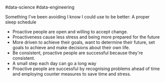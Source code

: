 #data-science #data-engineering 

Something I've been avoiding I know I could use to be better: A proper sleep schedule

- Proactive people are open and willing to accept change. 
- Proactiveness cause less stress and being more prepared for the future
- More driven to achieve their goals, want to determine their future, set goals to achieve and make decisions about their own life.
- Be consistent, proactive people are successful because they're consistent.
- A small step each day can go a long way
- Proactive people are successful by recognising problems ahead of time and employing counter measures to save time and stress.